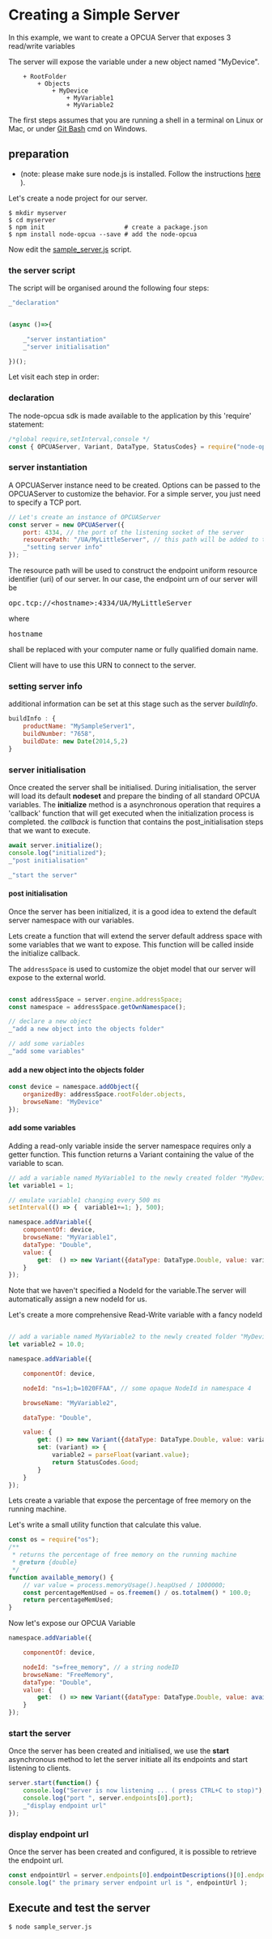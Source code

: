 # Creating a Simple Server


In this example, we want to create a OPCUA Server that exposes 3 read/write variables

The server will expose the variable under a new object named "MyDevice".

```
    + RootFolder
        + Objects
            + MyDevice
                + MyVariable1
                + MyVariable2
```

The first steps assumes that you are running a shell in a terminal on Linux or Mac,
or under [Git Bash](http://msysgit.github.io/) cmd on Windows.

## preparation

* (note: please make sure node.js is installed. Follow the instructions [here](http://nodejs.org/) ).


Let's create a node project for our server.

``` shell
$ mkdir myserver
$ cd myserver
$ npm init                      # create a package.json
$ npm install node-opcua --save # add the node-opcua
```


Now edit the [sample_server.js](#the-server-script "save:") script.

### the server script

The script will be organised around the following four steps:

```javascript
_"declaration"


(async ()=>{

    _"server instantiation"
    _"server initialisation"

})();

```

Let visit each step in order:

### declaration

The node-opcua sdk is made available to the application by this 'require' statement:

```javascript
/*global require,setInterval,console */
const { OPCUAServer, Variant, DataType, StatusCodes} = require("node-opcua");
```

### server instantiation

A OPCUAServer instance need to be created.
Options can be passed to the OPCUAServer to customize the behavior.
For a simple server, you just need to specify a TCP port.

```javascript
// Let's create an instance of OPCUAServer
const server = new OPCUAServer({
    port: 4334, // the port of the listening socket of the server
    resourcePath: "/UA/MyLittleServer", // this path will be added to the endpoint resource name
    _"setting server info"
});
```

The resource path will be used to construct the endpoint uniform resource identifier (uri) of our server.
In our case, the endpoint urn of our server will be <pre>opc.tcp://\<hostname\>:4334/UA/MyLittleServer</pre>
where <pre>hostname</pre> shall be replaced with your computer name or fully qualified domain name.

Client will have to use this URN to connect to the server.


### setting server info

additional information can be set at this stage such as the server *buildInfo*.

```javascript
buildInfo : {
    productName: "MySampleServer1",
    buildNumber: "7658",
    buildDate: new Date(2014,5,2)
}
```

### server initialisation

Once created the server shall be initialised.
During initialisation, the server will load its default **nodeset** and prepare the binding of all standard OPCUA variables.
The **initialize** method is a asynchronous operation that requires a 'callback' function that will get executed
when the initialization process is completed. the *callback* is function that contains the post_initialisation
steps that we want to execute.

```javascript
await server.initialize();
console.log("initialized");
_"post initialisation"

_"start the server"
```

#### post initialisation

Once the server has been initialized, it is a good idea to extend the default server namespace with our variables.

Lets create a function that will extend the server default address space with some
variables that we want to expose. This function will be called inside the initialize callback.

The ```addressSpace``` is used to customize the objet model that our server will expose to the external world.

```javascript

const addressSpace = server.engine.addressSpace;
const namespace = addressSpace.getOwnNamespace();

// declare a new object
_"add a new object into the objects folder"

// add some variables
_"add some variables"
```


#### add a new object into the objects folder

```javascript
const device = namespace.addObject({
    organizedBy: addressSpace.rootFolder.objects,
    browseName: "MyDevice"
});
```

#### add some variables

Adding a read-only variable inside the server namespace requires only a getter function.
This function returns a Variant containing the value of the variable to scan.

```javascript
// add a variable named MyVariable1 to the newly created folder "MyDevice"
let variable1 = 1;

// emulate variable1 changing every 500 ms
setInterval(() => {  variable1+=1; }, 500);

namespace.addVariable({
    componentOf: device,
    browseName: "MyVariable1",
    dataType: "Double",
    value: {
        get:  () => new Variant({dataType: DataType.Double, value: variable1 })
    }
});
```

Note that we haven't specified a NodeId for the variable.The server will automatically assign a new nodeId for us.

Let's create a more comprehensive Read-Write variable with a fancy nodeId

```javascript

// add a variable named MyVariable2 to the newly created folder "MyDevice"
let variable2 = 10.0;

namespace.addVariable({

    componentOf: device,

    nodeId: "ns=1;b=1020FFAA", // some opaque NodeId in namespace 4

    browseName: "MyVariable2",

    dataType: "Double",    

    value: {
        get: () => new Variant({dataType: DataType.Double, value: variable2 }),
        set: (variant) => {
            variable2 = parseFloat(variant.value);
            return StatusCodes.Good;
        }
    }
});
```



Lets create a variable that expose the percentage of free memory on the running machine.

Let's write a small utility function that calculate this value.

```javascript
const os = require("os");
/**
 * returns the percentage of free memory on the running machine
 * @return {double}
 */
function available_memory() {
    // var value = process.memoryUsage().heapUsed / 1000000;
    const percentageMemUsed = os.freemem() / os.totalmem() * 100.0;
    return percentageMemUsed;
}
```

Now let's expose our OPCUA Variable

```javascript
namespace.addVariable({

    componentOf: device,

    nodeId: "s=free_memory", // a string nodeID
    browseName: "FreeMemory",
    dataType: "Double",    
    value: {
        get:  () => new Variant({dataType: DataType.Double, value: available_memory() })
    }
});
```


### start the server

Once the server has been created and initialised, we use the **start** asynchronous method to let the server
initiate all its endpoints and start listening to clients.

```javascript
server.start(function() {
    console.log("Server is now listening ... ( press CTRL+C to stop)");
    console.log("port ", server.endpoints[0].port);
    _"display endpoint url"
});
```

### display endpoint url

Once the server has been created and configured, it is possible to retrieve the endpoint url.

```javascript
const endpointUrl = server.endpoints[0].endpointDescriptions()[0].endpointUrl;
console.log(" the primary server endpoint url is ", endpointUrl );
```

## Execute and test the server

``` sh
$ node sample_server.js
```
